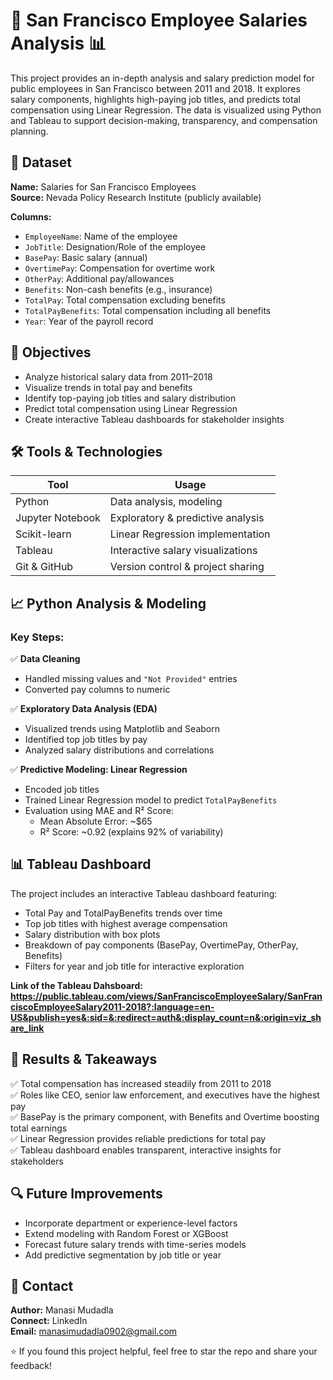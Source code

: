 
# 💼 San Francisco Employee Salaries Analysis 📊

This project provides an in-depth analysis and salary prediction model for public employees in San Francisco between 2011 and 2018. It explores salary components, highlights high-paying job titles, and predicts total compensation using Linear Regression. The data is visualized using Python and Tableau to support decision-making, transparency, and compensation planning.

## 📁 Dataset

**Name:** Salaries for San Francisco Employees  
**Source:** Nevada Policy Research Institute (publicly available)  

**Columns:**  
- `EmployeeName`: Name of the employee  
- `JobTitle`: Designation/Role of the employee  
- `BasePay`: Basic salary (annual)  
- `OvertimePay`: Compensation for overtime work  
- `OtherPay`: Additional pay/allowances  
- `Benefits`: Non-cash benefits (e.g., insurance)  
- `TotalPay`: Total compensation excluding benefits  
- `TotalPayBenefits`: Total compensation including all benefits  
- `Year`: Year of the payroll record  

## 🎯 Objectives

- Analyze historical salary data from 2011–2018  
- Visualize trends in total pay and benefits  
- Identify top-paying job titles and salary distribution  
- Predict total compensation using Linear Regression  
- Create interactive Tableau dashboards for stakeholder insights  

## 🛠️ Tools & Technologies

| Tool             | Usage                           |
|-----------------|----------------------------------|
| Python          | Data analysis, modeling         |
| Jupyter Notebook| Exploratory & predictive analysis |
| Scikit-learn    | Linear Regression implementation |
| Tableau         | Interactive salary visualizations |
| Git & GitHub    | Version control & project sharing |

## 📈 Python Analysis & Modeling

### Key Steps:

✅ **Data Cleaning**  
- Handled missing values and `"Not Provided"` entries  
- Converted pay columns to numeric  

✅ **Exploratory Data Analysis (EDA)**  
- Visualized trends using Matplotlib and Seaborn  
- Identified top job titles by pay  
- Analyzed salary distributions and correlations  

✅ **Predictive Modeling: Linear Regression**  
- Encoded job titles  
- Trained Linear Regression model to predict `TotalPayBenefits`  
- Evaluation using MAE and R² Score:  
  - Mean Absolute Error: ~\$65  
  - R² Score: ~0.92 (explains 92% of variability)  

## 📊 Tableau Dashboard

The project includes an interactive Tableau dashboard featuring:

- Total Pay and TotalPayBenefits trends over time  
- Top job titles with highest average compensation  
- Salary distribution with box plots  
- Breakdown of pay components (BasePay, OvertimePay, OtherPay, Benefits)  
- Filters for year and job title for interactive exploration  

**Link of the Tableau Dahsboard: https://public.tableau.com/views/SanFranciscoEmployeeSalary/SanFranciscoEmployeeSalary2011-2018?:language=en-US&publish=yes&:sid=&:redirect=auth&:display_count=n&:origin=viz_share_link**

## 📌 Results & Takeaways

✅ Total compensation has increased steadily from 2011 to 2018  
✅ Roles like CEO, senior law enforcement, and executives have the highest pay  
✅ BasePay is the primary component, with Benefits and Overtime boosting total earnings  
✅ Linear Regression provides reliable predictions for total pay  
✅ Tableau dashboard enables transparent, interactive insights for stakeholders  

## 🔍 Future Improvements

- Incorporate department or experience-level factors  
- Extend modeling with Random Forest or XGBoost  
- Forecast future salary trends with time-series models  
- Add predictive segmentation by job title or year  

## 🤝 Contact

**Author:** Manasi Mudadla  
**Connect:** LinkedIn  
**Email:** manasimudadla0902@gmail.com  

⭐ If you found this project helpful, feel free to star the repo and share your feedback!

